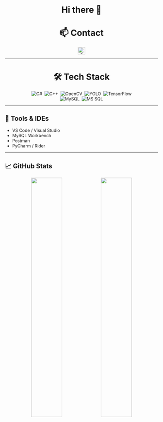 <h1 align="center">Hi there 👋</h1>

<h1 align="center">📫 Contact</h1>
<p align="center">
  <a href="mailto:azbxabcd4@gmail.com">
    <img
      src="https://img.shields.io/badge/-Gmail-D14836?style=flat-square&logo=gmail&logoColor=white&logoWidth=25"
      alt="Gmail"
      style="height:24px; padding:0 8px;"
    />
  </a>
</p>

---

<h1 align="center">🛠 Tech Stack</h1>

<p align="center">
  <img src="https://img.shields.io/badge/-C%23-239120?style=flat-square&logo=c-sharp&logoWidth=40"
       alt="C#" />&nbsp;
  <img src="https://img.shields.io/badge/-C%2B%2B-00599C?style=flat-square&logo=c-plusplus&logoWidth=40"
       alt="C++" />&nbsp;
  <img src="https://img.shields.io/badge/-OpenCV-5C3EE8?style=flat-square&logo=opencv&logoWidth=40"
       alt="OpenCV" />&nbsp;
  <img src="https://img.shields.io/badge/-YOLO-FF0000?style=flat-square&logo=yolo&logoWidth=40"
       alt="YOLO" />&nbsp;
  <img src="https://img.shields.io/badge/-TensorFlow-FF6F00?style=flat-square&logo=tensorflow&logoWidth=40"
       alt="TensorFlow" />
  <br/>
  <img src="https://img.shields.io/badge/-MySQL-4479A1?style=flat-square&logo=mysql&logoWidth=40"
       alt="MySQL" />&nbsp;
  <img src="https://img.shields.io/badge/-MS%20SQL-CC2927?style=flat-square&logo=microsoft-sql-server&logoWidth=40"
       alt="MS SQL" />
</p>

---

## 🔧 Tools & IDEs

- VS Code / Visual Studio  
- MySQL Workbench  
- Postman  
- PyCharm / Rider  

---

## 📈 GitHub Stats

<p align="center">
  <img src="https://github-readme-stats.vercel.app/api?username=your-github-id&show_icons=true&theme=vue-dark" width="45%" />
  <img src="https://github-readme-stats.vercel.app/api/top-langs/?username=your-github-id&layout=compact&theme=vue-dark" width="45%" />
</p>

